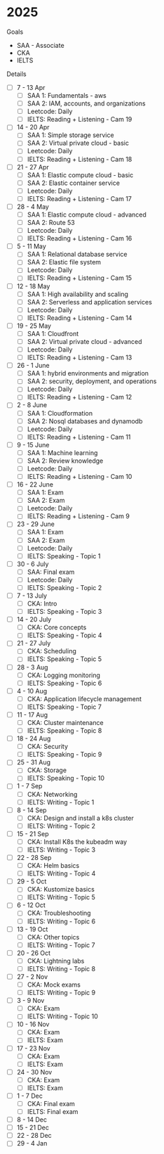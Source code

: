 # 2025

Goals

- SAA - Associate
- CKA
- IELTS

Details

- [ ] 7 - 13 Apr
  - [ ] SAA 1: Fundamentals - aws
  - [ ] SAA 2: IAM, accounts, and organizations
  - [ ] Leetcode: Daily
  - [ ] IELTS: Reading + Listening - Cam 19
- [ ] 14 - 20 Apr
  - [ ] SAA 1: Simple storage service
  - [ ] SAA 2: Virtual private cloud - basic
  - [ ] Leetcode: Daily
  - [ ] IELTS: Reading + Listening - Cam 18
- [ ] 21 - 27 Apr
  - [ ] SAA 1: Elastic compute cloud - basic
  - [ ] SAA 2: Elastic container service
  - [ ] Leetcode: Daily
  - [ ] IELTS: Reading + Listening - Cam 17
- [ ] 28 - 4 May
  - [ ] SAA 1: Elastic compute cloud - advanced
  - [ ] SAA 2: Route 53
  - [ ] Leetcode: Daily
  - [ ] IELTS: Reading + Listening - Cam 16
- [ ] 5 - 11 May
  - [ ] SAA 1: Relational database service
  - [ ] SAA 2: Elastic file system
  - [ ] Leetcode: Daily
  - [ ] IELTS: Reading + Listening - Cam 15
- [ ] 12 - 18 May
  - [ ] SAA 1: High availability and scaling
  - [ ] SAA 2: Serverless and application services
  - [ ] Leetcode: Daily
  - [ ] IELTS: Reading + Listening - Cam 14
- [ ] 19 - 25 May
  - [ ] SAA 1: Cloudfront
  - [ ] SAA 2: Virtual private cloud - advanced
  - [ ] Leetcode: Daily
  - [ ] IELTS: Reading + Listening - Cam 13
- [ ] 26 - 1 June
  - [ ] SAA 1: hybrid environments and migration
  - [ ] SAA 2: security, deployment, and operations
  - [ ] Leetcode: Daily
  - [ ] IELTS: Reading + Listening - Cam 12
- [ ] 2 - 8 June
  - [ ] SAA 1: Cloudformation
  - [ ] SAA 2: Nosql databases and dynamodb
  - [ ] Leetcode: Daily
  - [ ] IELTS: Reading + Listening - Cam 11
- [ ] 9 - 15 June
  - [ ] SAA 1: Machine learning
  - [ ] SAA 2: Review knowledge
  - [ ] Leetcode: Daily
  - [ ] IELTS: Reading + Listening - Cam 10
- [ ] 16 - 22 June
  - [ ] SAA 1: Exam
  - [ ] SAA 2: Exam
  - [ ] Leetcode: Daily
  - [ ] IELTS: Reading + Listening - Cam 9
- [ ] 23 - 29 June
  - [ ] SAA 1: Exam
  - [ ] SAA 2: Exam
  - [ ] Leetcode: Daily
  - [ ] IELTS: Speaking - Topic 1
- [ ] 30 - 6 July
  - [ ] SAA: Final exam
  - [ ] Leetcode: Daily
  - [ ] IELTS: Speaking - Topic 2
- [ ] 7 - 13 July
  - [ ] CKA: Intro
  - [ ] IELTS: Speaking - Topic 3
- [ ] 14 - 20 July
  - [ ] CKA: Core concepts
  - [ ] IELTS: Speaking - Topic 4
- [ ] 21 - 27 July
  - [ ] CKA: Scheduling
  - [ ] IELTS: Speaking - Topic 5
- [ ] 28 - 3 Aug
  - [ ] CKA: Logging monitoring
  - [ ] IELTS: Speaking - Topic 6
- [ ] 4 - 10 Aug
  - [ ] CKA: Application lifecycle management
  - [ ] IELTS: Speaking - Topic 7
- [ ] 11 - 17 Aug
  - [ ] CKA: Cluster maintenance
  - [ ] IELTS: Speaking - Topic 8
- [ ] 18 - 24 Aug
  - [ ] CKA: Security
  - [ ] IELTS: Speaking - Topic 9
- [ ] 25 - 31 Aug
  - [ ] CKA: Storage
  - [ ] IELTS: Speaking - Topic 10
- [ ] 1 - 7 Sep
  - [ ] CKA: Networking
  - [ ] IELTS: Writing - Topic 1
- [ ] 8 - 14 Sep
  - [ ] CKA: Design and install a k8s cluster
  - [ ] IELTS: Writing - Topic 2
- [ ] 15 - 21 Sep
  - [ ] CKA: Install K8s the kubeadm way
  - [ ] IELTS: Writing - Topic 3
- [ ] 22 - 28 Sep
  - [ ] CKA: Helm basics
  - [ ] IELTS: Writing - Topic 4
- [ ] 29 - 5 Oct
  - [ ] CKA: Kustomize basics
  - [ ] IELTS: Writing - Topic 5
- [ ] 6 - 12 Oct
  - [ ] CKA: Troubleshooting
  - [ ] IELTS: Writing - Topic 6
- [ ] 13 - 19 Oct
  - [ ] CKA: Other topics
  - [ ] IELTS: Writing - Topic 7
- [ ] 20 - 26 Oct
  - [ ] CKA: Lightning labs
  - [ ] IELTS: Writing - Topic 8
- [ ] 27 - 2 Nov
  - [ ] CKA: Mock exams
  - [ ] IELTS: Writing - Topic 9
- [ ] 3 - 9 Nov
  - [ ] CKA: Exam
  - [ ] IELTS: Writing - Topic 10
- [ ] 10 - 16 Nov
  - [ ] CKA: Exam
  - [ ] IELTS: Exam
- [ ] 17 - 23 Nov
  - [ ] CKA: Exam
  - [ ] IELTS: Exam
- [ ] 24 - 30 Nov
  - [ ] CKA: Exam
  - [ ] IELTS: Exam
- [ ] 1 - 7 Dec
  - [ ] CKA: Final exam
  - [ ] IELTS: Final exam
- [ ] 8 - 14 Dec
- [ ] 15 - 21 Dec
- [ ] 22 - 28 Dec
- [ ] 29 - 4 Jan
